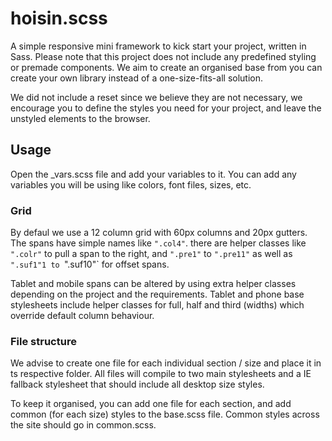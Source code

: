 hoisin.scss
===========

A simple responsive mini framework to kick start your project, written in Sass. Please note that this project does not include any predefined styling or premade components. We aim to create an organised base from you can create your own library instead of a one-size-fits-all solution.

We did not include a reset since we believe they are not necessary, we encourage you to define the styles you need for your project, and leave the unstyled elements to the browser.

## Usage
Open the _vars.scss file and add your variables to it. You can add any variables you will be using like colors, font files, sizes, etc.

### Grid
By defaul we use a 12 column grid with 60px columns and 20px gutters. The spans have simple names like `".col4"`. there are helper classes like `".colr"` to pull a span to the right, and `".pre1"` to `".pre11"` as well as `".suf1"1 to `".suf10"` for offset spans.

Tablet and mobile spans can be altered by using extra helper classes depending on the project and the requirements. Tablet and phone base stylesheets include helper classes for full, half and third (widths) which override default column behaviour.

### File structure
We advise to create one file for each individual section / size and place it in ts respective folder. All files will compile to two main stylesheets and a IE fallback stylesheet that should include all desktop size styles.

To keep it organised, you can add one file for each section, and add common (for each size) styles to the base.scss file. Common styles across the site should go in common.scss.